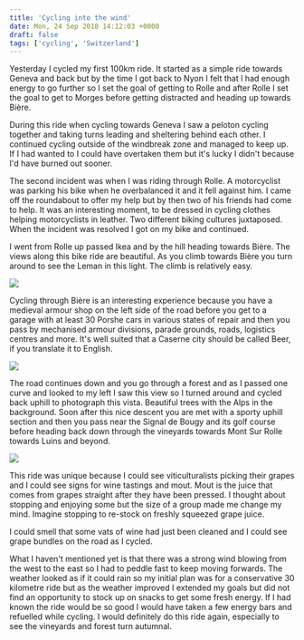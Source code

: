 ```yaml
---
title: 'Cycling into the wind'
date: Mon, 24 Sep 2018 14:12:03 +0000
draft: false
tags: ['cycling', 'Switzerland']
---
```


Yesterday I cycled my first 100km ride. It started as a simple ride towards Geneva and back but by the time I got back to Nyon I felt that I had enough energy to go further so I set the goal of getting to Rolle and after Rolle I set the goal to get to Morges before getting distracted and heading up towards Bière. 

During this ride when cycling towards Geneva I saw a peloton cycling together and taking turns leading and sheltering behind each other. I continued cycling outside of the windbreak zone and managed to keep up. If I had wanted to I could have overtaken them but it's lucky I didn't because I'd have burned out sooner. 

The second incident was when I was riding through Rolle. A motorcyclist was parking his bike when he overbalanced it and it fell against him. I came off the roundabout to offer my help but by then two of his friends had come to help. It was an interesting moment, to be dressed in cycling clothes helping motorcyclists in leather. Two different biking cultures juxtaposed. When the incident was resolved I got on my bike and continued. 

I went from Rolle up passed Ikea and by the hill heading towards Bière. The views along this bike ride are beautiful. As you climb towards Bière you turn around to see the Leman in this light. The climb is relatively easy. 

![](https://www.main-vision.com/richard/blog/wp-content/uploads/2018/09/IMG_8776.jpg)

Cycling through Bière is an interesting experience because you have a medieval armour shop on the left side of the road before you get to a garage with at least 30 Porshe cars in various states of repair and then you pass by mechanised armour divisions, parade grounds, roads, logistics centres and more. It's well suited that a Caserne city should be called Beer, if you translate it to English. 

![](https://www.main-vision.com/richard/blog/wp-content/uploads/2018/09/IMG_8782.jpg)

The road continues down and you go through a forest and as I passed one curve and looked to my left I saw this view so I turned around and cycled back uphill to photograph this vista. Beautiful trees with the Alps in the background. Soon after this nice descent you are met with a sporty uphill section and then you pass near the Signal de Bougy and its golf course before heading back down through the vineyards towards Mont Sur Rolle towards Luins and beyond. 

![](https://www.main-vision.com/richard/blog/wp-content/uploads/2018/09/IMG_8784.jpg)

This ride was unique because I could see viticulturalists picking their grapes and I could see signs for wine tastings and mout. Mout is the juice that comes from grapes straight after they have been pressed. I thought about stopping and enjoying some but the size of a group made me change my mind. Imagine stopping to re-stock on freshly squeezed grape juice. 

I could smell that some vats of wine had just been cleaned and I could see grape bundles on the road as I cycled. 

What I haven't mentioned yet is that there was a strong wind blowing from the west to the east so I had to peddle fast to keep moving forwards. The weather looked as if it could rain so my initial plan was for a conservative 30 kilometre ride but as the weather improved I extended my goals but did not find an opportunity to stock up on snacks to get some fresh energy. If I had known the ride would be so good I would have taken a few energy bars and refuelled while cycling. I would definitely do this ride again, especially to see the vineyards and forest turn autumnal.